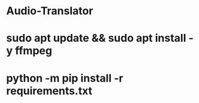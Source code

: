 # Audio-Translator

# sudo apt update && sudo apt install -y ffmpeg
# python -m pip install -r requirements.txt
